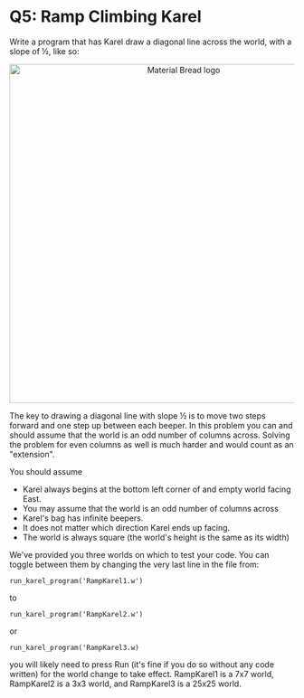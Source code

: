 # Q5: Ramp Climbing Karel

Write a program that has Karel draw a diagonal line across the world, with a slope of ½, like so:

<p align="center">
  <img width="600" src="https://static.us.edusercontent.com/files/19era4m85IbSZmbhWQPzhwVP" alt="Material Bread logo">
</p>

The key to drawing a diagonal line with slope ½ is to move two steps forward and one step up between each beeper. In this problem you can and should assume that the world is an odd number of columns across. Solving the problem for even columns as well is much harder and would count as an "extension".

You should assume
- Karel always begins at the bottom left corner of and empty world facing East.
- You may assume that the world is an odd number of columns across
- Karel's bag has infinite beepers.
- It does not matter which direction Karel ends up facing.
- The world is always square (the world's height is the same as its width)

We've provided you three worlds on which to test your code. You can toggle between them by changing the very last line in the file from:

`run_karel_program('RampKarel1.w')`

to

`run_karel_program('RampKarel2.w')`

or

`run_karel_program('RampKarel3.w)`

you will likely need to press Run (it's fine if you do so without any code written) for the world change to take effect. RampKarel1 is a 7x7 world, RampKarel2 is a 3x3 world, and RampKarel3 is a 25x25 world.
